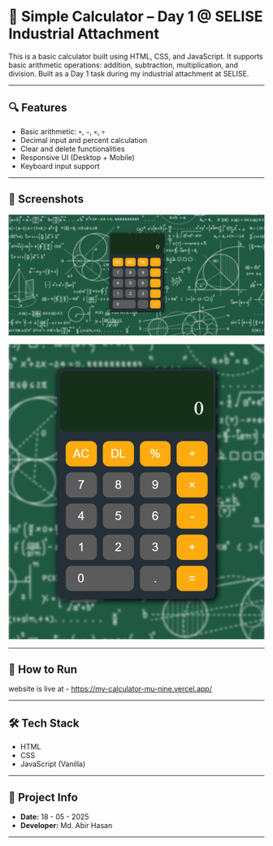# 🧮 Simple Calculator – Day 1 @ SELISE Industrial Attachment

This is a basic calculator built using HTML, CSS, and JavaScript. It supports basic arithmetic operations: addition, subtraction, multiplication, and division. Built as a Day 1 task during my industrial attachment at SELISE.

---

## 🔍 Features

- Basic arithmetic: `+`, `−`, `×`, `÷`
- Decimal input and percent calculation
- Clear and delete functionalities
- Responsive UI (Desktop + Mobile)
- Keyboard input support

---

## 📸 Screenshots

![Desktop View](./screenshot1.png)

![Mobile View](./screenshot2.png)


---

## 🚀 How to Run

website is live at - https://my-calculator-mu-nine.vercel.app/

---

## 🛠️ Tech Stack

- HTML
- CSS
- JavaScript (Vanilla)

---

## 📅 Project Info

- **Date:** 18 - 05 - 2025
- **Developer:** Md. Abir Hasan

---
